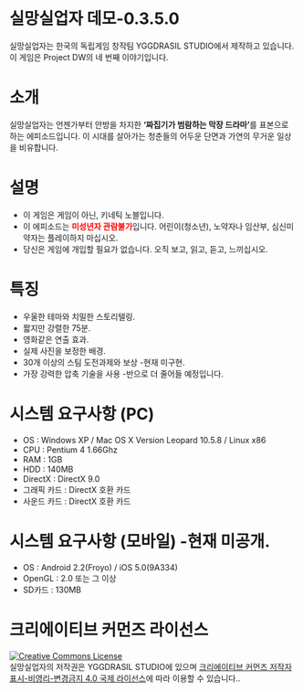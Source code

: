 실망실업자 데모-0.3.5.0
===================
실망실업자는 한국의 독립게임 창작팀 YGGDRASIL STUDIO에서 제작하고 있습니다. 이 게임은 Project DW의 네 번째 이야기입니다.


소개
===================
실망실업자는 언젠가부터 안방을 차지한 <b>‘짜집기가 범람하는 막장 드라마’</b>를 표본으로 하는 에피소드입니다. 이 시대를 살아가는 청춘들의 어두운 단면과 가연의 무거운 일상을 비유합니다.


설명
===================
<ul><li>이 게임은 게임이 아닌, 키네틱 노블입니다.</li>
<li>이 에피소드는 <strong style="color:#ff0000">미성년자 관람불가</strong>입니다. 어린이(청소년), 노약자나 임산부, 심신미약자는 플레이하지 마십시오.</li>
<li>당신은 게임에 개입할 필요가 없습니다. 오직 보고, 읽고, 듣고, 느끼십시오.</li></ul>


특징
===================
<ul><li>우울한 테마와 치밀한 스토리텔링.</li>
<li>짧지만 강렬한 75분.</li>
<li>영화같은 연출 효과.</li>
<li>실제 사진을 보정한 배경.</li>
<li>30개 이상의 스팀 도전과제와 보상 -현재 미구현.</li>
<li>가장 강력한 압축 기술을 사용 -반으로 더 줄어들 예정입니다.</li></ul>


시스템 요구사항 (PC)
===================
<ul><li>OS : Windows XP / Mac OS X Version Leopard 10.5.8 / Linux x86</li>
<li>CPU : Pentium 4 1.66Ghz</li>
<li>RAM : 1GB</li>
<li>HDD : 140MB</li>
<li>DirectX : DirectX 9.0</li>
<li>그래픽 카드 : DirectX 호환 카드</li>
<li>사운드 카드 : DirectX 호환 카드</li></ul>


시스템 요구사항 (모바일) -현재 미공개.
===================
<ul><li>OS : Android 2.2(Froyo) / iOS 5.0(9A334)</li>
<li>OpenGL : 2.0 또는 그 이상</li>
<li>SD카드 : 130MB</li></ul>


크리에이티브 커먼즈 라이선스
===================
<a rel="license" href="http://creativecommons.org/licenses/by-nc-nd/4.0/"><img alt="Creative Commons License" style="border-width:0" src="https://i.creativecommons.org/l/by-nc-nd/4.0/88x31.png" /></a><br /><span xmlns:dct="http://purl.org/dc/terms/" property="dct:title">실망실업자</span>의 저작권은 <span xmlns:cc="http://creativecommons.org/ns#" property="cc:attributionName">YGGDRASIL STUDIO</span>에 있으며 <a rel="license" href="http://creativecommons.org/licenses/by-nc-nd/4.0/">크리에이티브 커먼즈 저작자표시-비영리-변경금지 4.0 국제 라이선스</a>에 따라 이용할 수 있습니다..
